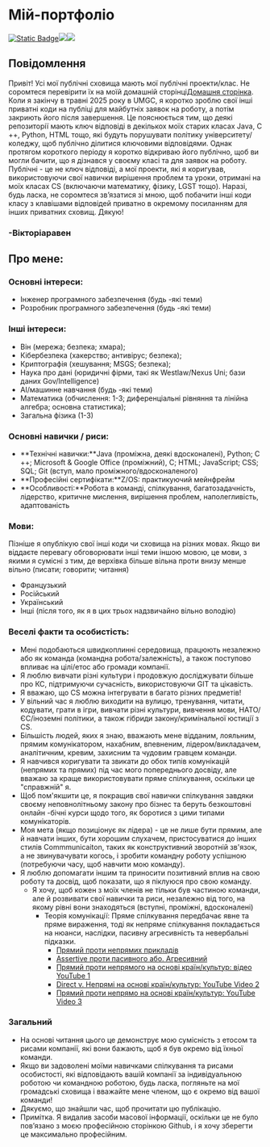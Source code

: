 # Мій-портфоліо

[![Static Badge](https://img.shields.io/badge/language-French-blue)](https://github.com/[user]/[repository])[![](your-img-src)](your-link-here)[![](your-img-src)](your-link-here)

## Повідомлення

Привіт! Усі мої публічні сховища мають мої публічні проекти/клас. Не соромтеся перевірити їх на моїй домашній сторінці[Домашня сторінка](https://github.com/VictoriaRaven?tab=repositories). Коли я закінчу в травні 2025 року в UMGC, я коротко зроблю свої інші приватні коди на публіці для майбутніх заявок на роботу, а потім закриють його після завершення. Це пояснюється тим, що деякі репозиторії мають ключ відповіді в декількох моїх старих класах Java, C ++, Python, HTML тощо, які будуть порушувати політику університету/коледжу, щоб публічно ділитися ключовими відповідями. Однак протягом короткого періоду я коротко відкриваю його публічно, щоб ви могли бачити, що я дізнався у своєму класі та для заявок на роботу. Публічні - це не ключ відповіді, а мої проекти, які я коригував, використовуючи свої навички вирішення проблем та уроки, отримані на моїх класах CS (включаючи математику, фізику, LGST тощо). Наразі, будь ласка, не соромтеся зв’язатися зі мною, щоб побачити інші коди класу з клавішами відповідей приватно в окремому посиланням для інших приватних сховищ. Дякую!

### -Вікторіаравен

## Про мене:

### Основні інтереси:

-   Інженер програмного забезпечення (будь -які теми)
-   Розробник програмного забезпечення (будь -які теми)

### Інші інтереси:

-   Він (мережа; безпека; хмара);
-   Кібербезпека (хакерство; антивірус; безпека);
-   Криптографія (хешування; MSGS; безпека);
-   Наука про дані (юридичні фірми, такі як Westlaw/Nexus Uni; бази даних Gov/Intelligence)
-   AI/машинне навчання (будь -які теми)
-   Математика (обчислення: 1-3; диференціальні рівняння та лінійна алгебра; основна статистика);
-   Загальна фізика (1-3)

### Основні навички / риси:

-   **Технічні навички:**Java (проміжна, деякі вдосконалені), Python; C ++; Microsoft & Google Office (проміжний), C; HTML; JavaScript;
    CSS; SQL; Git (вступ, мало проміжного/вдосконаленого)
-   **Професійні сертифікати:**Z/OS: практикуючий мейнфрейм
-   **Особливості:**Робота в команді, спілкування, багатозадачність, лідерство, критичне мислення, вирішення проблем, наполегливість, адаптованість

### Мови:

Пізніше я опублікую свої інші коди чи сховища на різних мовах. Якщо ви віддаєте перевагу обговорювати інші теми іншою мовою, це мови, з якими я сумісні з тим, де верхівка більше вільна проти внизу менше вільно (писати; говорити; читання)

-   Французький
-   Російський
-   Український
-   Інші (після того, як я в цих трьох надзвичайно вільно володію)

### Веселі факти та особистість:

-   Мені подобаються швидкоплинні середовища, працюють незалежно або як команда (командна робота/залежність), а також поступово впливає на цілі/етос або громади компанії.
-   Я люблю вивчати різні культури і продовжую досліджувати більше про КС, підтримуючи сучасність, використовуючи GIT та цікавість.
-   Я вважаю, що CS можна інтегрувати в багато різних предметів!
-   У вільний час я люблю виходити на вулицю, тренування, читати, кодувати, грати в ігри, вивчати різні культури, вивчення мови, НАТО/ЄС/іноземні політики, а також гібриди закону/кримінальної юстиції з CS.
-   Більшість людей, яких я знаю, вважають мене відданим, лояльним, прямим комунікатором, нахабним, впевненим, лідером/викладачем, аналітичним, кревим, захисним та чудовим гравцем команди.
-   Я навчився коригувати та звикати до обох типів комунікацій (непрямих та прямих) під час мого попереднього досвіду, але вважаю за краще використовувати пряме спілкування, оскільки це "справжній" я.
-   Щоб пом'якшити це, я покращив свої навички спілкування завдяки своєму неповнолітньому закону про бізнес та беруть безкоштовні онлайн -бічні курси щодо того, як боротися з цими типами комунікаторів.
-   Моя мета (якщо позиціонує як лідера) - це не лише бути прямим, але й навчати інших, бути хорошим слухачем, пристосуватися до інших стилів Commmunicaiton, таких як конструктивний зворотній зв'язок, а не звинувачувати когось, і зробити командну роботу успішною (потребуючи часу, щоб навчити мою команду).
-   Я люблю допомагати іншим та приносити позитивний вплив на свою роботу та досвід, щоб показати, що я піклуюся про свою команду.
    -   Я хочу, щоб кожен з моїх членів не тільки був частиною команди, але й розвивати свої навички та риси, незалежно від того, на якому рівні вони знаходяться (вступні, проміжні, вдосконалені)
        -   Теорія комунікації: Пряме спілкування передбачає явне та пряме вираження, тоді як непряме спілкування покладається на нюанси, наслідки, пасивну агресивність та невербальні підказки.
            -   [Прямий проти непрямих прикладів](https://www.indeed.com/career-advice/career-development/direct-communication)
            -   [Assertive проти пасивного або. Агресивний](https://youtu.be/KmrokQdsjTA?feature=shared)
            -   [Прямий проти непрямого на основі країн/культур: відео YouTube 1](https://youtu.be/0W9iLrfyq20?si=9dHIS2LGlFsGASew)
            -   [Direct v. Непрямі на основі країн/культур: YouTube Video 2](https://youtu.be/ZjwiX6KNAHE?feature=shared&t=229)
            -   [Прямий проти непрямо на основі країн/культур: YouTube Video 3](https://youtu.be/qKViQSnW-UA?si=fBhuKTvSY6Wy9VXX)

### Загальний

-   На основі читання цього це демонструє мою сумісність з етосом та рисами компанії, які вони бажають, щоб я був окремо від їхньої команди.
-   Якщо ви задоволені моїми навичками спілкування та рисами особистості, які відповідають вашій компанії за індивідуальною роботою чи командною роботою, будь ласка, погляньте на мої громадські сховища і вважайте мене членом, що є окремо від вашої команди!
-   Дякуємо, що знайшли час, щоб прочитати цю публікацію.
-   Примітка. Я видалив засоби масової інформації, оскільки це не було пов’язано з моєю професійною сторінкою Github, і я хочу зберегти це максимально професійним.
